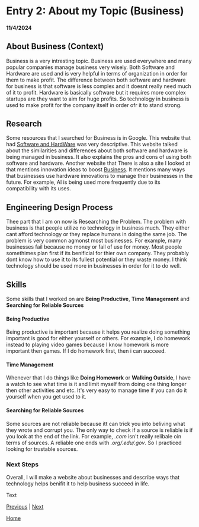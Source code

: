 # Entry 2: About my Topic (Business) 
#### 11/4/2024

## About Business (Context) 
Business is a very intresting topic. Business are used everywhere and many popular companies manage business very wisely. Both Software and Hardware are used and is very helpful in terms of organization in order for them to make profit. The difference between both software and hardware for business is that software is less complex and it doesnt really need much of it to profit. Hardware is basically software but it requires more complex startups are they want to aim for huge profits. So technology in business is used to make profit for the company itself in order ofr it to stand strong. 

## Research
Some resources that I searched for Business is in Google. This website that had [Software and HardWare](https://www.pjmconsult.com/index.php/2006/02/software-vs-hardware.html) was very descriptive. This website talked about the similarities and differences about both software and hardware is being managed in business. It also explains the pros and cons of using both software and hardware. Another website that There is also a site I looked at that mentions innovation ideas to boost [Business](www.yellkey.com/consumer). It mentions many ways that businesses use hardware innovations to manage their businesses in the future. For example, AI is being used more frequently due to its compatibility with its uses. 

## Engineering Design Process
Thee part that I am on now is Researching the Problem. The problem with business is that people utilize no technology in business much. They either cant afford technology or they replace humans in doing the same job. The problem is very common agmonst most businesses. For example, many businesses fail because no money or fail of use for money. Most people somethimes plan first if its benificial for thier own company. They probably dont know how to use it to its fullest potential or they waste money. I think technology should be used more in businesses in order for it to do well. 

## Skills 
Some skills that I worked on are **Being Productive**, **Time Management** and **Searching for Reliable Sources**

#### Being Productive
Being productive is important because it helps you realize doing something important is good for either yourself or others. For example, I do homework instead to playing video games because I know homework is more important then games. If I do homework first, then i can succeed. 

#### Time Management
Whenever that  I do things like **Doing Homework** or **Walking Outside**, I have a watch to see what time is it and limit myself from doing one thing longer then other activities and etc. It's very easy to manage time if you can do it yourself when you get used to it. 

#### Searching for Reliable Sources
Some sources are not reliable because itt can trick you into beliving what they wrote and corrupt you. The only way to check if a source is reliable is if you look at the end of the link. For example, _.com_ isn't really relibale oin terms of sources. A reliable one ends with _.org/.edu/.gov_. So I practiced looking for trustable sources. 

### Next Steps 
Overall, I will make a website about businesses and describe ways that technology helps benifit it to help business succeed in life.

Text

[Previous](entry01.md) | [Next](entry03.md)

[Home](../README.md)
